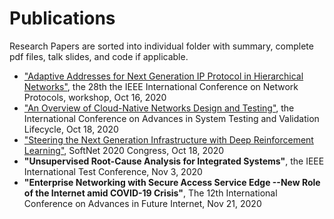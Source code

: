 # Publications
Research Papers are sorted into individual folder with summary, complete pdf files, talk slides, and code if applicable. 

- ["Adaptive Addresses for Next Generation IP Protocol in Hierarchical Networks"](https://github.com/Fizzbb/ResearchPaper/tree/master/Adaptive-Addresses-for-NG-IP), the 28th the IEEE International Conference on Network Protocols, workshop, Oct 16, 2020
- ["An Overview of Cloud-Native Networks Design and Testing"](https://github.com/Fizzbb/ResearchPaper/tree/master/Cloud-Native-Network), the International Conference on Advances in System Testing and Validation Lifecycle, Oct 18, 2020
- ["Steering the Next Generation Infrastructure with Deep Reinforcement Learning"](https://github.com/Fizzbb/ResearchPaper/tree/master/Reinforcement-Learning), SoftNet 2020 Congress, Oct 18, 2020
- **"Unsupervised Root-Cause Analysis for Integrated Systems"**, the IEEE International Test Conference, Nov 3, 2020
- **"Enterprise Networking with Secure Access Service Edge --New Role of the Internet amid COVID-19 Crisis"**, The 12th International Conference on Advances in Future Internet, Nov 21, 2020
